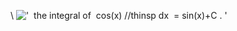 \\
!['  the integral of  cos(x) //thinsp dx  = sin(x)+C . '](../dictionary/equation_images/3877.1..png)
